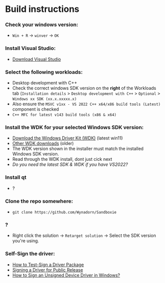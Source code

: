 # Build instructions
### Check your windows version:
 - `Win + R` -> `winver` -> `OK`

### Install Visual Studio:
 - [Download Visual Studio](https://visualstudio.microsoft.com/downloads/)

### Select the following workloads:
 - Desktop development with C++
 - Check the correct windows SDK version on the **right** of the Workloads tab (`Installation details` > `Desktop development with C++` > `Optional` > `Windows xx SDK (xx.x.xxxxx.x)`
 - Also ensure the `MSVC v1xx - VS 2022 C++ x64/x86 build tools (Latest)` component is checked
 - `C++ MFC for latest v143 build tools (x86 & x64)`
 
### Install the WDK for your selected Windows SDK version:
 - [Download the Windows Driver Kit (WDK)](https://docs.microsoft.com/en-us/windows-hardware/drivers/download-the-wdk) (latest win11)
 - [Other WDK downloads](https://docs.microsoft.com/en-us/windows-hardware/drivers/other-wdk-downloads) (older)
 - The WDK version shown in the installer must match the installed Windows SDK version.
 - Read through the WDK install, dont just cick next
 - *Do you need the latest SDK & WDK if you have VS2022?*

### Install qt
 - ?

### Clone the repo somewhere:
 - `git clone https://github.com/Wynadorn/Sandboxie`

### ?
 - Right click the solution -> `Retarget solution` -> Select the SDK version you're using. 

### Self-Sign the driver:
 - [How to Test-Sign a Driver Package](https://docs.microsoft.com/en-us/windows-hardware/drivers/install/how-to-test-sign-a-driver-package)
 - [Signing a Driver for Public Release](https://docs.microsoft.com/en-us/windows-hardware/drivers/develop/signing-a-driver-for-public-release)
 - [How to Sign an Unsigned Device Driver in Windows?](http://woshub.com/how-to-sign-an-unsigned-driver-for-windows-7-x64/)
